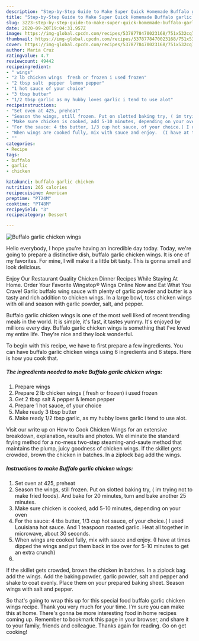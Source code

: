 ```yaml
---
description: "Step-by-Step Guide to Make Super Quick Homemade Buffalo garlic chicken wings"
title: "Step-by-Step Guide to Make Super Quick Homemade Buffalo garlic chicken wings"
slug: 3223-step-by-step-guide-to-make-super-quick-homemade-buffalo-garlic-chicken-wings
date: 2020-09-20T19:04:31.957Z
image: https://img-global.cpcdn.com/recipes/5378778470023168/751x532cq70/buffalo-garlic-chicken-wings-recipe-main-photo.jpg
thumbnail: https://img-global.cpcdn.com/recipes/5378778470023168/751x532cq70/buffalo-garlic-chicken-wings-recipe-main-photo.jpg
cover: https://img-global.cpcdn.com/recipes/5378778470023168/751x532cq70/buffalo-garlic-chicken-wings-recipe-main-photo.jpg
author: Maria Cruz
ratingvalue: 4.7
reviewcount: 49442
recipeingredient:
- " wings"
- "2 lb chicken wings  fresh or frozen i used frozen"
- "2 tbsp salt  pepper  lemon pepper"
- "1 hot sauce of your choice"
- "3 tbsp butter"
- "1/2 tbsp garlic as my hubby loves garlic i tend to use alot"
recipeinstructions:
- "Set oven at 425, preheat"
- "Season the wings, still frozen. Put on slotted baking try, ( im trying not to make fried foods). And bake for 20 minutes, turn and bake another 25 minutes."
- "Make sure chicken is cooked, add 5-10 minutes, depending on your oven"
- "For the sauce: 4 tbs butter, 1/3 cup hot sauce, of your choice.( I used Louisiana hot sauce. And 1 teaspoon roasted garlic. Heat all together in microwave, about 30 seconds."
- "When wings are cooked fully, mix with sauce and enjoy.  (I have at times dipped the wings and put them back in tbe over for 5-10 minutes to get an extra crunch)"
- ""
categories:
- Recipe
tags:
- buffalo
- garlic
- chicken

katakunci: buffalo garlic chicken 
nutrition: 265 calories
recipecuisine: American
preptime: "PT24M"
cooktime: "PT48M"
recipeyield: "3"
recipecategory: Dessert

---
```



![Buffalo garlic chicken wings](https://img-global.cpcdn.com/recipes/5378778470023168/751x532cq70/buffalo-garlic-chicken-wings-recipe-main-photo.jpg)

Hello everybody, I hope you're having an incredible day today. Today, we're going to prepare a distinctive dish, buffalo garlic chicken wings. It is one of my favorites. For mine, I will make it a little bit tasty. This is gonna smell and look delicious.

Enjoy Our Restaurant Quality Chicken Dinner Recipes While Staying At Home. Order Your Favorite Wingstop® Wings Online Now and Eat What You Crave! Garlic buffalo wing sauce with plenty of garlic powder and butter is a tasty and rich addition to chicken wings. In a large bowl, toss chicken wings with oil and season with garlic powder, salt, and pepper.

Buffalo garlic chicken wings is one of the most well liked of recent trending meals in the world. It is simple, it's fast, it tastes yummy. It's enjoyed by millions every day. Buffalo garlic chicken wings is something that I've loved my entire life. They're nice and they look wonderful.


To begin with this recipe, we have to first prepare a few ingredients. You can have buffalo garlic chicken wings using 6 ingredients and 6 steps. Here is how you cook that.

<!--inarticleads1-->

##### The ingredients needed to make Buffalo garlic chicken wings:

1. Prepare  wings
1. Prepare 2 lb chicken wings ( fresh or frozen) i used frozen
1. Get 2 tbsp salt &amp; pepper &amp; lemon pepper
1. Prepare 1 hot sauce, of your choice
1. Make ready 3 tbsp butter
1. Make ready 1/2 tbsp garlic, as my hubby loves garlic i tend to use alot.


Visit our write up on How to Cook Chicken Wings for an extensive breakdown, explanation, results and photos. We eliminate the standard frying method for a no-mess two-step steaming-and-saute method that maintains the plump, juicy goodness of chicken wings. If the skillet gets crowded, brown the chicken in batches. In a ziplock bag add the wings. 

<!--inarticleads2-->

##### Instructions to make Buffalo garlic chicken wings:

1. Set oven at 425, preheat
1. Season the wings, still frozen. Put on slotted baking try, ( im trying not to make fried foods). And bake for 20 minutes, turn and bake another 25 minutes.
1. Make sure chicken is cooked, add 5-10 minutes, depending on your oven
1. For the sauce: 4 tbs butter, 1/3 cup hot sauce, of your choice.( I used Louisiana hot sauce. And 1 teaspoon roasted garlic. Heat all together in microwave, about 30 seconds.
1. When wings are cooked fully, mix with sauce and enjoy.  (I have at times dipped the wings and put them back in tbe over for 5-10 minutes to get an extra crunch)
1. 


If the skillet gets crowded, brown the chicken in batches. In a ziplock bag add the wings. Add the baking powder, garlic powder, salt and pepper and shake to coat evenly. Place them on your prepared baking sheet. Season wings with salt and pepper. 

So that's going to wrap this up for this special food buffalo garlic chicken wings recipe. Thank you very much for your time. I'm sure you can make this at home. There's gonna be more interesting food in home recipes coming up. Remember to bookmark this page in your browser, and share it to your family, friends and colleague. Thanks again for reading. Go on get cooking!
